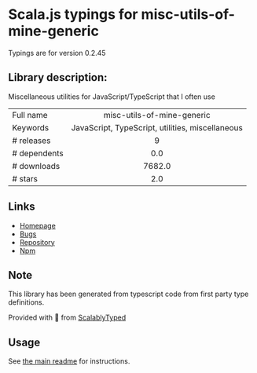 
# Scala.js typings for misc-utils-of-mine-generic

Typings are for version 0.2.45

## Library description:
Miscellaneous utilities for JavaScript/TypeScript that I often use

|                    |                 |
| ------------------ | :-------------: |
| Full name          | misc-utils-of-mine-generic |
| Keywords           | JavaScript, TypeScript, utilities, miscellaneous |
| # releases         | 9 |
| # dependents       | 0.0 |
| # downloads        | 7682.0 |
| # stars            | 2.0 |

## Links
- [Homepage](https://github.com/cancerberoSgx/misc-utils-of-mine#readme)
- [Bugs](https://github.com/cancerberoSgx/misc-utils-of-mine/issues)
- [Repository](https://github.com/cancerberoSgx/misc-utils-of-mine)
- [Npm](https://www.npmjs.com/package/misc-utils-of-mine-generic)
    


## Note
This library has been generated from typescript code from first party type definitions.

Provided with :purple_heart: from [ScalablyTyped](https://github.com/oyvindberg/ScalablyTyped)

## Usage
See [the main readme](../../readme.md) for instructions.


